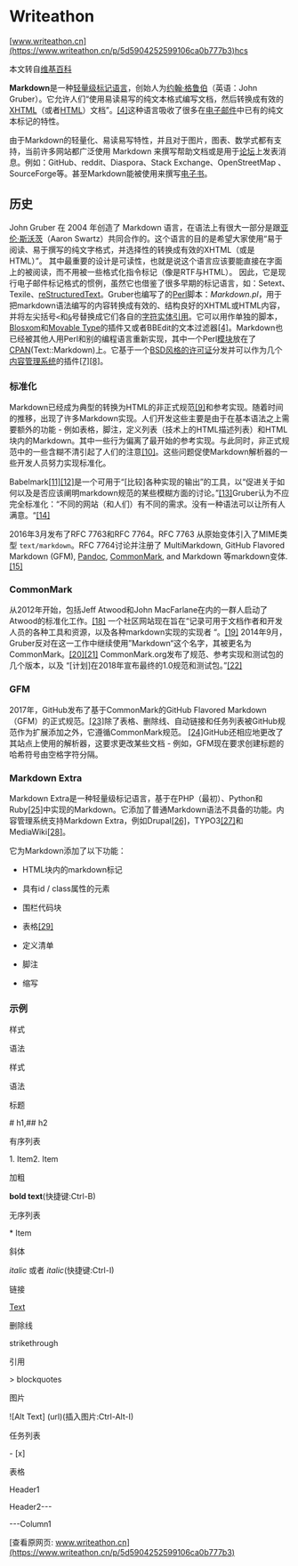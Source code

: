 # Writeathon

[www.writeathon.cn](https://www.writeathon.cn/p/5d5904252599106ca0b777b3)hcs

本文转自[维基百科](https://zh.wikipedia.org/wiki/Markdown)

**Markdown**是一种[轻量级标记语言](https://zh.wikipedia.org/wiki/%E8%BD%BB%E9%87%8F%E7%BA%A7%E6%A0%87%E8%AE%B0%E8%AF%AD%E8%A8%80 "轻量级标记语言")，创始人为[约翰·格鲁伯](https://zh.wikipedia.org/wiki/%E7%B4%84%E7%BF%B0%C2%B7%E6%A0%BC%E9%AD%AF%E4%BC%AF "约翰·格鲁伯")（英语：John Gruber）。它允许人们“使用易读易写的纯文本格式编写文档，然后转换成有效的[XHTML](https://zh.wikipedia.org/wiki/XHTML "XHTML")（或者[HTML](https://zh.wikipedia.org/wiki/HTML "HTML")）文档”。[\[4\]](https://zh.wikipedia.org/wiki/Markdown#cite_note-md-4)这种语言吸收了很多在[电子邮件](https://zh.wikipedia.org/wiki/%E7%94%B5%E5%AD%90%E9%82%AE%E4%BB%B6 "电子邮件")中已有的纯文本标记的特性。

由于Markdown的轻量化、易读易写特性，并且对于图片，图表、数学式都有支持，当前许多网站都广泛使用 Markdown 来撰写帮助文档或是用于[论坛](https://zh.wikipedia.org/wiki/%E7%BD%91%E7%BB%9C%E8%AE%BA%E5%9D%9B "网络论坛")上发表消息。例如：GitHub、reddit、Diaspora、Stack Exchange、OpenStreetMap 、SourceForge等。甚至Markdown能被使用来撰写[电子书](https://zh.wikipedia.org/wiki/%E9%9B%BB%E5%AD%90%E6%9B%B8 "电子书")。

## 历史

John Gruber 在 2004 年创造了 Markdown 语言，在语法上有很大一部分是跟[亚伦·斯沃茨](https://zh.wikipedia.org/wiki/%E4%BA%9A%E4%BC%A6%C2%B7%E6%96%AF%E6%B2%83%E8%8C%A8 "亚伦·斯沃茨")（Aaron Swartz）共同合作的。这个语言的目的是希望大家使用“易于阅读、易于撰写的纯文字格式，并选择性的转换成有效的XHTML（或是HTML）”。 其中最重要的设计是可读性，也就是说这个语言应该要能直接在字面上的被阅读，而不用被一些格式化指令标记（像是RTF与HTML）。 因此，它是现行电子邮件标记格式的惯例，虽然它也借鉴了很多早期的标记语言，如：Setext、Texile、[reStructuredText](https://zh.wikipedia.org/wiki/ReStructuredText "ReStructuredText")。Gruber也编写了的[Perl](https://zh.wikipedia.org/wiki/Perl "Perl")脚本：_Markdown.pl_，用于把markdown语法编写的内容转换成有效的、结构良好的XHTML或HTML内容，并将左尖括号`<`和[`&`](https://zh.wikipedia.org/wiki/Ampersand "Ampersand")号替换成它们各自的[字符实体引用](https://zh.wikipedia.org/wiki/%E5%AD%97%E7%AC%A6%E5%AE%9E%E4%BD%93%E5%BC%95%E7%94%A8 "字符实体引用")。它可以用作单独的脚本，[Blosxom](https://zh.wikipedia.org/wiki/Blosxom "Blosxom")和[Movable Type](https://zh.wikipedia.org/wiki/Movable_Type "Movable Type")的插件又或者BBEdit的文本过滤器[\[4\]](https://zh.wikipedia.org/wiki/Markdown#cite_note-md-4)。Markdown也已经被其他人用Perl和别的编程语言重新实现，其中一个Perl[模块](https://zh.wikipedia.org/wiki/%E6%A8%A1%E5%9D%97_(%E7%A8%8B%E5%BA%8F%E8%AE%BE%E8%AE%A1) "模块 (程序设计)")放在了[CPAN](https://zh.wikipedia.org/wiki/CPAN "CPAN")(Text::Markdown)上。它基于一个[BSD风格的许可证](https://zh.wikipedia.org/wiki/BSD%E8%AE%B8%E5%8F%AF%E8%AF%81#BSD%E9%A3%8E%E6%A0%BC%E7%9A%84%E8%AE%B8%E5%8F%AF%E8%AF%81 "BSD许可证")分发并可以作为几个[内容管理系统](https://zh.wikipedia.org/wiki/%E5%86%85%E5%AE%B9%E7%AE%A1%E7%90%86%E7%B3%BB%E7%BB%9F "内容管理系统")的插件[\[7\]](https://zh.wikipedia.org/wiki/Markdown#cite_note-7)[\[8\]](https://zh.wikipedia.org/wiki/Markdown#cite_note-8)。

### 标准化

Markdown已经成为典型的转换为HTML的非正式规范[\[9\]](https://zh.wikipedia.org/wiki/Markdown#cite_note-9)和参考实现。随着时间的推移，出现了许多Markdown实现。人们开发这些主要是由于在基本语法之上需要额外的功能 - 例如表格，脚注，定义列表（技术上的HTML描述列表）和HTML块内的Markdown。其中一些行为偏离了最开始的参考实现。与此同时，非正式规范中的一些含糊不清引起了人们的注意[\[10\]](https://zh.wikipedia.org/wiki/Markdown#cite_note-10)。这些问题促使Markdown解析器的一些开发人员努力实现标准化。

Babelmark[\[11\]](https://zh.wikipedia.org/wiki/Markdown#cite_note-babelmark-2-11)[\[12\]](https://zh.wikipedia.org/wiki/Markdown#cite_note-babelmark-3-12)是一个可用于“\[比较\]各种实现的输出”的工具，以“促进关于如何以及是否应该阐明markdown规范的某些模糊方面的讨论。”[\[13\]](https://zh.wikipedia.org/wiki/Markdown#cite_note-13)Gruber认为不应完全标准化：“不同的网站（和人们）有不同的需求。没有一种语法可以让所有人满意。“[\[14\]](https://zh.wikipedia.org/wiki/Markdown#cite_note-14)

2016年3月发布了RFC 7763和RFC 7764。RFC 7763 从原始变体引入了MIME类型 `text/markdown`。RFC 7764讨论并注册了 MultiMarkdown, GitHub Flavored Markdown (GFM), [Pandoc](https://zh.wikipedia.org/wiki/Pandoc "Pandoc"), [CommonMark](https://zh.wikipedia.org/wiki/Markdown#CommonMark), and Markdown 等markdown变体.[\[15\]](https://zh.wikipedia.org/wiki/Markdown#cite_note-IANA-15)

### CommonMark

从2012年开始，包括Jeff Atwood和John MacFarlane在内的一群人启动了Atwood的标准化工作。[\[18\]](https://zh.wikipedia.org/wiki/Markdown#cite_note-FutureOfMarkdown-18) 一个社区网站现在旨在“记录可用于文档作者和开发人员的各种工具和资源，以及各种markdown实现的实现者 “。[\[19\]](https://zh.wikipedia.org/wiki/Markdown#cite_note-19) 2014年9月，Gruber反对在这一工作中继续使用”Markdown“这个名字，其被更名为CommonMark。[\[20\]](https://zh.wikipedia.org/wiki/Markdown#cite_note-20)[\[21\]](https://zh.wikipedia.org/wiki/Markdown#cite_note-21) CommonMark.org发布了规范、参考实现和测试包的几个版本，以及 “\[计划\]在2018年宣布最终的1.0规范和测试包。”[\[22\]](https://zh.wikipedia.org/wiki/Markdown#cite_note-commonmark.org-22)

### GFM

2017年，GitHub发布了基于CommonMark的GitHub Flavored Markdown（GFM）的正式规范。[\[23\]](https://zh.wikipedia.org/wiki/Markdown#cite_note-23)除了表格、删除线、自动链接和任务列表被GitHub规范作为扩展添加之外，它遵循CommonMark规范。 [\[24\]](https://zh.wikipedia.org/wiki/Markdown#cite_note-24)GitHub还相应地更改了其站点上使用的解析器，这要求更改某些文档 - 例如，GFM现在要求创建标题的哈希符号由空格字符分隔。

### Markdown Extra

Markdown Extra是一种轻量级标记语言，基于在PHP（最初）、Python和Ruby[\[25\]](https://zh.wikipedia.org/wiki/Markdown#cite_note-fortin-2018-25)中实现的Markdown。它添加了普通Markdown语法不具备的功能。内容管理系统支持Markdown Extra，例如Drupal[\[26\]](https://zh.wikipedia.org/wiki/Markdown#cite_note-26)，TYPO3[\[27\]](https://zh.wikipedia.org/wiki/Markdown#cite_note-27)和MediaWiki[\[28\]](https://zh.wikipedia.org/wiki/Markdown#cite_note-28)。

它为Markdown添加了以下功能：

*   HTML块内的markdown标记
    
*   具有id / class属性的元素
    
*   围栏代码块
    
*   表格[\[29\]](https://zh.wikipedia.org/wiki/Markdown#cite_note-29)
    
*   定义清单
    
*   脚注
    
*   缩写
    

### 示例

样式

语法

样式

语法

标题

\# h1,## h2

有序列表

1\. Item2. Item

加粗

**bold text**(快捷键:Ctrl-B)

无序列表

\* Item

斜体

_italic_ 或者 _italic_(快捷键:Ctrl-I)

链接

[Text](https://www.writeathon.cn/p/url)

删除线

strikethrough

引用

\> blockquotes

图片

!\[Alt Text\] (url)(插入图片:Ctrl-Alt-I)

任务列表

\- \[x\]

表格

Header1

Header2---

\---Column1

[查看原网页: www.writeathon.cn](https://www.writeathon.cn/p/5d5904252599106ca0b777b3)
